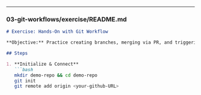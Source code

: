 ---

### 03-git-workflows/exercise/README.md

```markdown
# Exercise: Hands-On with Git Workflow

**Objective:** Practice creating branches, merging via PR, and triggering CI.

## Steps

1. **Initialize & Connect**  
   ```bash
   mkdir demo-repo && cd demo-repo
   git init
   git remote add origin <your-github-URL>
